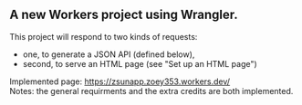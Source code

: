 ## A new Workers project using Wrangler.   
This project will respond to two kinds of requests:  
* one, to generate a JSON API (defined below), 
* second, to serve an HTML page (see "Set up an HTML page")    

Implemented page: https://zsunapp.zoey353.workers.dev/  
Notes: the general requirments and the extra credits are both implemented.
